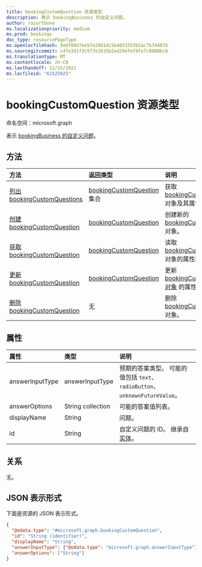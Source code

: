 ```yaml
---
title: bookingCustomQuestion 资源类型
description: 表示 bookingBusiness 的自定义问题。
author: razortbone
ms.localizationpriority: medium
ms.prod: bookings
doc_type: resourcePageType
ms.openlocfilehash: 9a9f88d7ee5fe20d1dc5b4033353b2ac7b744878
ms.sourcegitcommit: c47e3d1f3c5f7e2635b2ad29dfef8fe7c8080bc8
ms.translationtype: MT
ms.contentlocale: zh-CN
ms.lasthandoff: 12/15/2021
ms.locfileid: "61525025"
---
```

# <a name="bookingcustomquestion-resource-type"></a>bookingCustomQuestion 资源类型

命名空间：microsoft.graph

表示 [bookingBusiness 的自定义问题](bookingbusiness.md)。

## <a name="methods"></a>方法

| 方法                                                                         | 返回类型                                                               | 说明                                                                                                       |
| :----------------------------------------------------------------------------- | :------------------------------------------------------------------------ | :---------------------------------------------------------------------------------------------------------------- |
| [列出 bookingCustomQuestions](../api/bookingbusiness-list-customquestions.md)  | [bookingCustomQuestion](../resources/bookingcustomquestion.md) 集合 | 获取 [bookingCustomQuestion](../resources/bookingcustomquestion.md) 对象及其属性的列表。    |
| [创建 bookingCustomQuestion](../api/bookingbusiness-post-customquestions.md) | [bookingCustomQuestion](../resources/bookingcustomquestion.md)            | 创建新的 [bookingCustomQuestion](../resources/bookingcustomquestion.md) 对象。                               |
| [获取 bookingCustomQuestion](../api/bookingcustomquestion-get.md)               | [bookingCustomQuestion](../resources/bookingcustomquestion.md)            | 读取 [bookingCustomQuestion](../resources/bookingcustomquestion.md) 对象的属性和关系。 |
| [更新 bookingCustomQuestion](../api/bookingcustomquestion-update.md)         | [bookingCustomQuestion](../resources/bookingcustomquestion.md)            | 更新 [bookingCustomQuestion 对象](../resources/bookingcustomquestion.md) 的属性。                 |
| [删除 bookingCustomQuestion](../api/bookingcustomquestion-delete.md)         | 无                                                                      | 删除 [bookingCustomQuestion](../resources/bookingcustomquestion.md) 对象。                                  |

## <a name="properties"></a>属性

| 属性        | 类型              | 说明                                                                                               |
| :-------------- | :---------------- | :-------------------------------------------------------------------------------------------------------- |
| answerInputType | answerInputType   | 预期的答案类型。 可能的值包括 `text`、`radioButton`、`unknownFutureValue`。     |
| answerOptions   | String collection | 可能的答案值列表。                                                                    |
| displayName     | String            | 问题。 |
| id              | String            | 自定义问题的 ID。 继承自 [实体](../resources/entity.md)。                           |

## <a name="relationships"></a>关系

无。

## <a name="json-representation"></a>JSON 表示形式

下面是资源的 JSON 表示形式。

<!-- {
  "blockType": "resource",
  "keyProperty": "id",
  "@odata.type": "microsoft.graph.bookingCustomQuestion",
  "openType": false
}
-->

```json
{
  "@odata.type": "#microsoft.graph.bookingCustomQuestion",
  "id": "String (identifier)",
  "displayName": "String",
  "answerInputType": {"@odata.type": "microsoft.graph.answerInputType"},
  "answerOptions": ["String"]
}
```
